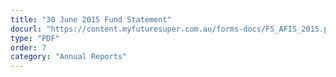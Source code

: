 ```yaml
---
title: "30 June 2015 Fund Statement"
docurl: "https://content.myfuturesuper.com.au/forms-docs/FS_AFIS_2015.pdf"
type: "PDF"
order: 7
category: "Annual Reports"
---
```

